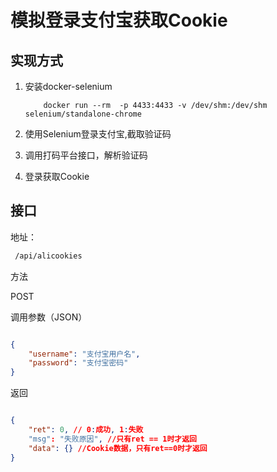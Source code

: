 模拟登录支付宝获取Cookie
==================================

## 实现方式

1. 安装docker-selenium

    ```ssh
        docker run --rm  -p 4433:4433 -v /dev/shm:/dev/shm selenium/standalone-chrome
    ```
1. 使用Selenium登录支付宝,截取验证码

1. 调用打码平台接口，解析验证码

1. 登录获取Cookie

## 接口

地址：
```html
 /api/alicookies
```

方法

POST

调用参数（JSON）

```json

{
	"username": "支付宝用户名",
	"password": "支付宝密码"
}
```

返回

```json

{
    "ret": 0, // 0:成功, 1:失败
    "msg": "失败原因", //只有ret == 1时才返回
    "data": {} //Cookie数据，只有ret==0时才返回
}